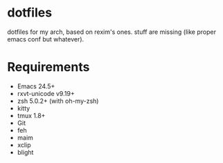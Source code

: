 # dotfiles #

dotfiles for my arch, based on rexim's ones.
stuff are missing (like proper emacs conf but whatever).

# Requirements #

* Emacs 24.5+
* rxvt-unicode v9.19+
* zsh 5.0.2+ (with oh-my-zsh)
* kitty
* tmux 1.8+
* Git
* feh
* maim
* xclip
* blight
